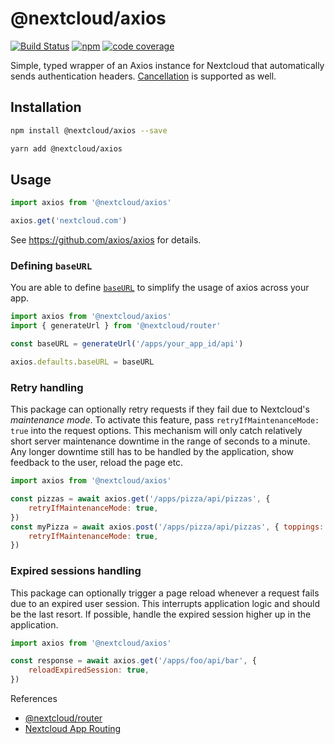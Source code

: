 # @nextcloud/axios

[![Build Status](https://img.shields.io/github/actions/workflow/status/nextcloud-libraries/nextcloud-axios/node-test.yml?branch=master)](https://github.com/nextcloud-libraries/nextcloud-axios/actions/workflows/node-test.yml?query=branch%3Amaster)
[![npm](https://img.shields.io/npm/v/@nextcloud/axios.svg)](https://www.npmjs.com/package/@nextcloud/axios)
[![code coverage](https://img.shields.io/codecov/c/github/nextcloud-libraries/nextcloud-axios)](https://app.codecov.io/gh/nextcloud-libraries/nextcloud-axios)


Simple, typed wrapper of an Axios instance for Nextcloud that automatically sends authentication headers. [Cancellation](https://github.com/axios/axios#cancellation) is supported as well.

## Installation

```sh
npm install @nextcloud/axios --save
```

```sh
yarn add @nextcloud/axios
```

## Usage

```js
import axios from '@nextcloud/axios'

axios.get('nextcloud.com')
```

See https://github.com/axios/axios for details.

### Defining `baseURL`

You are able to define [`baseURL`](https://axios-http.com/docs/config_defaults) to simplify the usage of axios across your app.

```ts
import axios from '@nextcloud/axios'
import { generateUrl } from '@nextcloud/router'

const baseURL = generateUrl('/apps/your_app_id/api')

axios.defaults.baseURL = baseURL
```

### Retry handling

This package can optionally retry requests if they fail due to Nextcloud's *maintenance mode*. To activate this feature, pass
`retryIfMaintenanceMode: true` into the request options. This mechanism will only catch relatively short server maintenance
downtime in the range of seconds to a minute. Any longer downtime still has to be handled by the application, show feedback
to the user, reload the page etc.

```js
import axios from '@nextcloud/axios'

const pizzas = await axios.get('/apps/pizza/api/pizzas', {
    retryIfMaintenanceMode: true,
})
const myPizza = await axios.post('/apps/pizza/api/pizzas', { toppings: ['pineapple'] }, {
    retryIfMaintenanceMode: true,
})
```

### Expired sessions handling

This package can optionally trigger a page reload whenever a request fails due to an expired user session. This interrupts
application logic and should be the last resort. If possible, handle the expired session higher up in the application.

```js
import axios from '@nextcloud/axios'

const response = await axios.get('/apps/foo/api/bar', {
    reloadExpiredSession: true,
})
```

References

- [@nextcloud/router](https://github.com/nextcloud/nextcloud-router)
- [Nextcloud App Routing](https://docs.nextcloud.com/server/latest/developer_manual/basics/routing.html)
